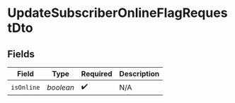 # UpdateSubscriberOnlineFlagRequestDto


## Fields

| Field              | Type               | Required           | Description        |
| ------------------ | ------------------ | ------------------ | ------------------ |
| `isOnline`         | *boolean*          | :heavy_check_mark: | N/A                |